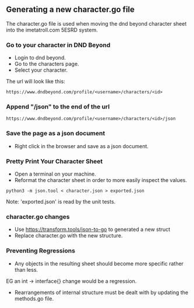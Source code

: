 ## Generating a new character.go file

The character.go file is used when moving the dnd beyond character sheet into
the imetatroll.com 5ESRD system.

### Go to your character in DND Beyond

- Login to dnd beyond.
- Go to the characters page.
- Select your character.

The url will look like this:
```
https://www.dndbeyond.com/profile/<username>/characters/<id>
```

### Append "/json" to the end of the url

```
https://www.dndbeyond.com/profile/<username>/characters/<id>/json
```

### Save the page as a json document

- Right click in the browser and save as a json document.

### Pretty Print Your Character Sheet

- Open a terminal on your machine.
- Reformat the character sheet in order to more easily inspect the values.

```
python3 -m json.tool < character.json > exported.json
```

Note: 'exported.json' is read by the unit tests.

### character.go changes

- Use https://transform.tools/json-to-go to generated a new struct
- Replace character.go with the new structure.

### Preventing Regressions

- Any objects in the resulting sheet should become more specific rather than less.

EG an int -> interface{} change would be a regression.

- Rearrangements of internal structure must be dealt with by updating the methods.go file.
